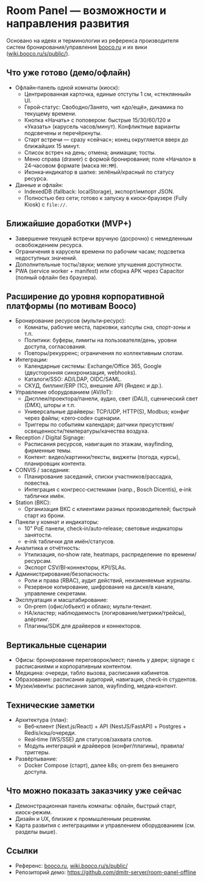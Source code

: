 # Room Panel — возможности и направления развития

Основано на идеях и терминологии из референса производителя систем бронирования/управления [booco.ru](https://booco.ru/) и их вики ([wiki.booco.ru/s/public/](https://wiki.booco.ru/s/public/)).

## Что уже готово (демо/офлайн)
- Офлайн‑панель одной комнаты (киоск):
  - Центрированная карточка, единые отступы 1 см, «стеклянный» UI.
  - Герой‑статус: Свободно/Занято, чип «до/ещё», динамика по текущему времени.
  - Кнопка «Начать» с поповером: быстрые 15/30/60/120 и «Указать» (карусель часов/минут). Конфликтные варианты подсвечены и перечёркнуты.
  - Старт встречи — сразу «сейчас»; конец округляется вверх до ближайших 15 минут.
  - Список встреч на день; отмена; анимации; тосты.
  - Меню справа (drawer) с формой бронирования; поле «Начало» в 24‑часовом формате (маска `HH:MM`).
  - Иконка‑индикатор в шапке: зелёный/красный по статусу ресурса.
- Данные и офлайн:
  - IndexedDB (fallback: localStorage), экспорт/импорт JSON.
  - Полностью без сети; готово к запуску в киоск‑браузере (Fully Kiosk) с `file://`.

## Ближайшие доработки (MVP+)
- Завершение текущей встречи вручную (досрочно) с немедленным освобождением ресурса.
- Ограничения в карусели времени по рабочим часам; подсветка недоступных значений.
- Дополнительные тосты/звуки; мелкие улучшения доступности.
- PWA (service worker + manifest) или сборка APK через Capacitor (полный офлайн без браузера).

## Расширение до уровня корпоративной платформы (по мотивам Booco)
- Бронирование ресурсов (мульти‑ресурс):
  - Комнаты, рабочие места, парковки, капсулы сна, спорт‑зоны и т.п.
  - Политики: буферы, лимиты на пользователя/день, уровни доступа, согласования.
  - Повторы/рекурренс; ограничения по коллективным слотам.
- Интеграции:
  - Календарные системы: Exchange/Office 365, Google (двусторонняя синхронизация, webhooks).
  - Каталоги/SSO: AD/LDAP, OIDC/SAML.
  - СКУД, биллинг/ERP (1С), внешние API (Яндекс и др.).
- Управление оборудованием (AV/IoT):
  - Дисплеи/проектора/панели, аудио, свет (DALI), сценический свет (DMX), шторы и т.п.
  - Универсальные драйверы: TCP/UDP, HTTP(S), Modbus; конфиг через файлы; «zero‑code» сценарии.
  - Триггеры по событиям календаря; датчики присутствия/освещенности/температуры/качества воздуха.
- Reception / Digital Signage:
  - Расписания ресурсов, навигация по этажам, wayfinding, фирменные темы.
  - Контент: видео/картинки/тексты, виджеты (погода, курсы), планировщик контента.
- CONVIS / заседания:
  - Планирование заседаний, списки участников/рассадка, повестка.
  - Интеграция с конгресс‑системами (напр., Bosch Dicentis), e‑ink таблички имён.
- Station (ВКС):
  - Организация ВКС с клиентами разных производителей; быстрый старт из брони.
- Панели у комнат и индикаторы:
  - 10" PoE панели, check‑in/auto‑release; световые индикаторы занятости.
  - e‑ink таблички для имён/статусов.
- Аналитика и отчётность:
  - Утилизация, no‑show rate, heatmaps, распределение по времени/ресурсам.
  - Экспорт CSV/BI‑коннекторы, KPI/SLAs.
- Администрирование/безопасность:
  - Роли и права (RBAC), аудит действий, неизменяемые журналы.
  - Резервное копирование, шифрование на диске/в канале, управление секретами.
- Эксплуатация и масштабирование:
  - On‑prem (офис/объект) и облако; мульти‑тенант.
  - HA/кластер; наблюдаемость (логирование/метрики/трейсы), алёртинг.
  - Плагины/SDK для драйверов и коннекторов.

## Вертикальные сценарии
- Офисы: бронирование переговорок/мест; панель у двери; signage с расписаниями и корпоративным контентом.
- Медицина: очереди, табло вызова, расписания кабинетов.
- Образование: расписания аудиторий, навигация, check‑in студентов.
- Музеи/ивенты: расписания залов, wayfinding, медиа‑контент.

## Технические заметки
- Архитектура (план):
  - Веб‑клиент (Next.js/React) + API (NestJS/FastAPI) + Postgres + Redis/кэш/очереди.
  - Real‑time (WS/SSE) для статусов/захвата слотов.
  - Модуль интеграций и драйверов (конфиг/плагины), правила/триггеры.
- Развёртывание:
  - Docker Compose (старт), далее k8s; on‑prem без внешнего доступа.

## Что можно показать заказчику уже сейчас
- Демонстрационная панель комнаты: офлайн, быстрый старт, киоск‑режим.
- Дизайн и UX, близкие к промышленным решениям.
- Карта развития с интеграциями и управлением оборудованием (см. разделы выше).

## Ссылки
- Референс: [booco.ru](https://booco.ru/), [wiki.booco.ru/s/public/](https://wiki.booco.ru/s/public/)
- Репозиторий демо: https://github.com/dmitr-server/room-panel-offline
